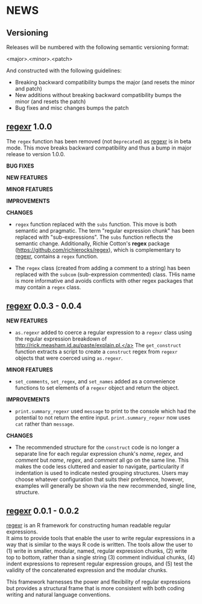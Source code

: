 NEWS 
====

Versioning
----------

Releases will be numbered with the following semantic versioning format:

&lt;major&gt;.&lt;minor&gt;.&lt;patch&gt;

And constructed with the following guidelines:

* Breaking backward compatibility bumps the major (and resets the minor 
  and patch)
* New additions without breaking backward compatibility bumps the minor 
  (and resets the patch)
* Bug fixes and misc changes bumps the patch

 <a href="https://github.com/trinker/regexr" target="_blank">regexr</a> 1.0.0
----------------------------------------------------------------

The `regex` function has been removed (not `Deprecated`) as  <a href="https://github.com/trinker/regexr" target="_blank">regexr</a> is in beta 
mode.  This move breaks backward compatibility and thus a bump in major release
to version 1.0.0.

**BUG FIXES**

**NEW FEATURES**

**MINOR FEATURES**

**IMPROVEMENTS**

**CHANGES**

* `regex` function replaced with the `subs` function.  This move is both 
  semantic and pragmatic.  The term "regular expression chunk" has been 
  replaced with "sub-expressions".  The `subs` function reflects the semantic 
  change.  Additionally, Richie Cotton's **regex** package 
  (https://github.com/richierocks/regex), which is complementary to  <a href="https://github.com/trinker/regexr" target="_blank">regexr</a>,
  contains a `regex` function.

* The `regex` class (created from adding a comment to a string) has been 
  replaced with the `subcom` (sub-expression commented) class.  THis name is 
  more informative and avoids conflicts with other regex packages that may 
  contain a `regex` class.

 <a href="https://github.com/trinker/regexr" target="_blank">regexr</a> 0.0.3 - 0.0.4
----------------------------------------------------------------

**NEW FEATURES**

* `as.regexr` added to coerce a regular expression to a `regexr` class using
  the regular expression breakdown of <a href="http://rick.measham.id.au/paste/explain.pl." target="_blank">http://rick.measham.id.au/paste/explain.pl.</a>
  The `get_construct` function extracts a script to create a `construct` regex
  from `regexr` objects that were coerced using `as.regexr`.

**MINOR FEATURES**

* `set_comments`, `set_regex`, and `set_names` added as a  convenience functions
  to set elements of a `regexr` object and return the object.

**IMPROVEMENTS**

* `print.summary_regexr` used `message` to print to the console which had the 
  potential to not return the entire input.  `print.summary_regexr` now uses 
  `cat` rather than `message`. 

**CHANGES**

* The recommended structure for the `construct` code is no longer a separate 
  line for each regular expression chunk's *name*, *regex*, and *comment* but
  *name*, *regex*, and *comment* all go on the same line.   This makes the  code
  less cluttered and easier to navigate, particularity if indentation is used to
  indicate nested grouping structures.  Users may choose whatever configuration 
  that suits their preference, however, examples will generally be shown via the 
  new recommended, single line, structure. 



 <a href="https://github.com/trinker/regexr" target="_blank">regexr</a> 0.0.1 - 0.0.2
----------------------------------------------------------------

 <a href="https://github.com/trinker/regexr" target="_blank">regexr</a> is an R framework for constructing human readable regular expressions.  
It aims to provide tools that enable the user to write regular expressions in a 
way that is similar to the ways R code is written.  The tools allow the user to 
(1) write in smaller, modular, named, regular expression chunks, (2) write top 
to bottom, rather than a single string (3) comment individual chunks, (4) indent 
expressions to represent regular expression groups, and (5) test the validity of 
the concatenated expression and the modular chunks. 

This framework harnesses the power and flexibility of regular expressions but 
provides a structural frame that is more consistent with both coding writing and 
natural language conventions.

